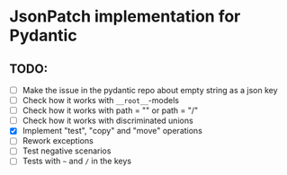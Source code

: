 # JsonPatch implementation for Pydantic


## TODO:

* [ ] Make the issue in the pydantic repo about empty string as a json key
* [ ] Check how it works with `__root__`-models
* [ ] Check how it works with path = "" or path = "/"
* [ ] Check how it works with discriminated unions
* [x] Implement "test", "copy" and "move" operations
* [ ] Rework exceptions
* [ ] Test negative scenarios
* [ ] Tests with `~` and `/` in the keys
